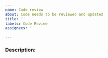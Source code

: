 ```yaml
---
name: Code review
about: Code needs to be reviewed and updated
title: ''
labels: Code Review
assignees: ''

---
```


### Description:
<!-- Provide a description of of what you want to happen here -->
